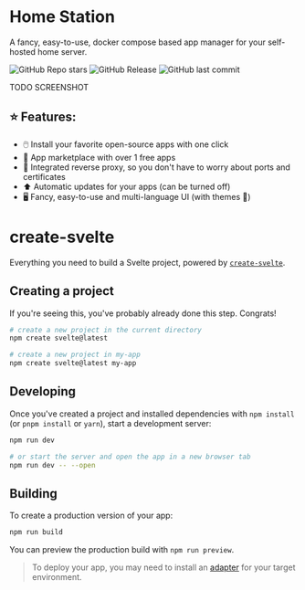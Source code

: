 # Home Station

A fancy, easy-to-use, docker compose based app manager for your self-hosted home server. 

![GitHub Repo stars](https://img.shields.io/github/stars/home-station-org/home-station)
![GitHub Release](https://img.shields.io/github/v/release/home-station-org/home-station)
![GitHub last commit](https://img.shields.io/github/last-commit/home-station-org/home-station)

TODO SCREENSHOT

## ⭐️ Features:
- 🖱️ Install your favorite open-source apps with one click
- 🏬 App marketplace with over 1 free apps
- 🔐 Integrated reverse proxy, so you don't have to worry about ports and certificates
- ⬆️ Automatic updates for your apps (can be turned off)
- 🖥️ Fancy, easy-to-use and multi-language UI (with themes 🎨)

[//]: <> (Automatic Backups to popular cloud providers like Google Drive, Onedrive etc... as well as your own hardware)

# create-svelte

Everything you need to build a Svelte project, powered by [`create-svelte`](https://github.com/sveltejs/kit/tree/main/packages/create-svelte).

## Creating a project

If you're seeing this, you've probably already done this step. Congrats!

```bash
# create a new project in the current directory
npm create svelte@latest

# create a new project in my-app
npm create svelte@latest my-app
```

## Developing

Once you've created a project and installed dependencies with `npm install` (or `pnpm install` or `yarn`), start a development server:

```bash
npm run dev

# or start the server and open the app in a new browser tab
npm run dev -- --open
```

## Building

To create a production version of your app:

```bash
npm run build
```

You can preview the production build with `npm run preview`.

> To deploy your app, you may need to install an [adapter](https://kit.svelte.dev/docs/adapters) for your target environment.
